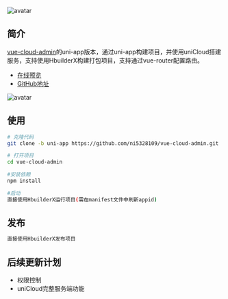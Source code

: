 ![avatar](https://vkceyugu.cdn.bspapp.com/VKCEYUGU-5afd7a04-9817-4b73-8f96-96fba1ee24c9/a60595ef-fc11-419d-a6bb-0dc4f037b966.png)


## 简介
[vue-cloud-admin](https://github.com/ni5328109/vue-cloud-admin/tree/master)的uni-app版本，通过uni-app构建项目，并使用uniCloud搭建服务，支持使用HbuilderX构建打包项目，支持通过vue-router配置路由。

- [在线预览](https://static-14903f47-ecdc-4230-b720-dd24d6d48f85.bspapp.com)
- [GitHub地址](https://github.com/ni5328109/vue-cloud-admin/tree/uniapp)

![avatar](https://vkceyugu.cdn.bspapp.com/VKCEYUGU-14903f47-ecdc-4230-b720-dd24d6d48f85/2b6695b0-4bac-4702-9691-a0de3b604f8a.jpeg)

## 使用
```bash
# 克隆代码
git clone -b uni-app https://github.com/ni5328109/vue-cloud-admin.git

# 打开项目
cd vue-cloud-admin

#安装依赖
npm install

#启动
直接使用HbuilderX运行项目(需在manifest文件中刷新appid)
```
## 发布
```bash
直接使用HbuilderX发布项目
```

## 后续更新计划
- 权限控制
- uniCloud完整服务端功能
